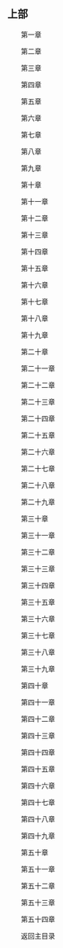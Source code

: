 ## 上部

&emsp;&emsp;第一章

&emsp;&emsp;第二章

&emsp;&emsp;第三章

&emsp;&emsp;第四章

&emsp;&emsp;第五章

&emsp;&emsp;第六章

&emsp;&emsp;第七章

&emsp;&emsp;第八章

&emsp;&emsp;第九章

&emsp;&emsp;第十章

&emsp;&emsp;第十一章

&emsp;&emsp;第十二章

&emsp;&emsp;第十三章

&emsp;&emsp;第十四章

&emsp;&emsp;第十五章

&emsp;&emsp;第十六章

&emsp;&emsp;第十七章

&emsp;&emsp;第十八章

&emsp;&emsp;第十九章

&emsp;&emsp;第二十章

&emsp;&emsp;第二十一章

&emsp;&emsp;第二十二章

&emsp;&emsp;第二十三章

&emsp;&emsp;第二十四章

&emsp;&emsp;第二十五章

&emsp;&emsp;第二十六章

&emsp;&emsp;第二十七章

&emsp;&emsp;第二十八章

&emsp;&emsp;第二十九章

&emsp;&emsp;第三十章

&emsp;&emsp;第三十一章

&emsp;&emsp;第三十二章

&emsp;&emsp;第三十三章

&emsp;&emsp;第三十四章

&emsp;&emsp;第三十五章

&emsp;&emsp;第三十六章

&emsp;&emsp;第三十七章

&emsp;&emsp;第三十八章

&emsp;&emsp;第三十九章

&emsp;&emsp;第四十章

&emsp;&emsp;第四十一章

&emsp;&emsp;第四十二章

&emsp;&emsp;第四十三章

&emsp;&emsp;第四十四章

&emsp;&emsp;第四十五章

&emsp;&emsp;第四十六章

&emsp;&emsp;第四十七章

&emsp;&emsp;第四十八章

&emsp;&emsp;第四十九章

&emsp;&emsp;第五十章

&emsp;&emsp;第五十一章

&emsp;&emsp;第五十二章

&emsp;&emsp;第五十三章

&emsp;&emsp;第五十四章

&emsp;&emsp;返回主目录